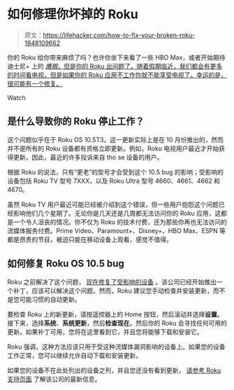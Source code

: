 # 如何修理你坏掉的 Roku

> 原文：<https://lifehacker.com/how-to-fix-your-broken-roku-1848109662>

你的 Roku 给你带来麻烦了吗？也许你坐下来看了一些 HBO Max，或者开始期待迪士尼+ 上的 [*鹰眼*，但是你的 Roku 出问题了。随着假期临近，我们都会有更多的时间看电视，但是如果你的 Roku 应用不工作你就不能享受电视了。幸运的是，很可能有一个修复。](https://lifehacker.com/whats-new-on-disney-plus-in-november-2021-1847892091?rev=1634663084355) 

Watch

## 是什么导致你的 Roku 停止工作？

这个问题似乎在于 Roku OS 10.5T3。这一更新实际上是在 10 月份推出的，然而并不是所有的 Roku 设备都有资格立即更新。例如，Roku 电视用户最近才开始获得更新，因此，最近的许多投诉来自 tho se 设备的用户。

根据 Roku 的说法，只有“更老”的型号才会受到这个 10.5 bug 的影响；受影响的设备包括 Roku TV 型号 7XXX，以及 Roku Ultra 型号 4660、4661、4662 和 4670。

虽然 Roku TV 用户最近可能已经被介绍到这个错误，但一些用户抱怨这个问题已经影响他们几个星期了。无论你是几天还是几周都无法访问你的 Roku 应用，这都是一个令人沮丧的情况。你不仅为 Roku 的技术付费，还为那些你再也无法访问的流媒体服务付费。Prime Video、Paramount+、Disney+、HBO Max、ESPN 等都是昂贵的节目，被迫只能在移动设备上观看，感觉不值得。

## **如何修复 Roku OS 10.5 bug**

Roku 之前解决了这个问题， [现在修复了受影响的设备](https://uk.pcmag.com/old-media-streaming-devices/137250/some-roku-devices-cant-stream-after-installing-os-105-update) 。该公司已经开始推出一个补丁，应该可以解决这个问题。然而，Roku 建议您手动检查并安装更新，而不是您可能习惯的自动更新。

要检查 Roku 上的新更新，请按遥控器上的 Home 按钮，然后滚动并选择**设置**。接下来，选择**系统**、**系统更新**，然后**检查现在**。然后你的 Roku 会寻找任何可用的更新。如果补丁可用，您将在这里看到它，并且您将能够下载和安装它。

Roku 强调，这种方法应该只用于受这种流媒体漏洞影响的设备上。如果您的设备工作正常，您可以继续允许自动下载和安装更新。

如果您的设备不在此处列出的设备之列，并且您还没有看到更新， [请参考 Roku 支持页面](https://community.roku.com/t5/Playback-Issues-Audio-Video-Power/OS-10-5-Some-older-Roku-TVs-and-Roku-Ultra-players-are-experiencing-playback-issues-after-update/m-p/741618#M34138) 了解该公司的最新信息。